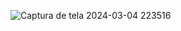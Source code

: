![Captura de tela 2024-03-04 223516](https://github.com/Leonardo-Lucas-SPO/API-Economy/assets/132526427/0688af96-c662-41f3-be6b-31d55dcf7af5)
